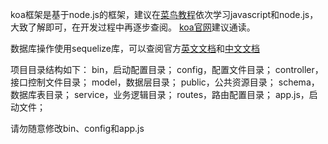 koa框架是基于node.js的框架，建议在[菜鸟教程](https://www.runoob.com/)依次学习javascript和node.js，大致了解即可，在开发过程中再逐步查阅。
[koa官网](https://koa.bootcss.com/)建议通读。

数据库操作使用sequelize库，可以查阅官方[英文文档](https://sequelize.org/master/)和[中文文档](https://github.com/demopark/sequelize-docs-Zh-CN)

项目目录结构如下：
bin，启动配置目录；
config，配置文件目录；
controller，接口控制文件目录；
model，数据层目录；
public，公共资源目录；
schema，数据库表目录；
service，业务逻辑目录；
routes，路由配置目录；
app.js，启动文件；

请勿随意修改bin、config和app.js

